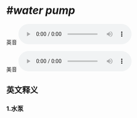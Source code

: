 # ***\#water pump*** 
英音
<audio src="./media/water pump1_AAC.aac" controls="controls"></audio>

美音
<audio src="./media/water pump2_AAC.aac" controls="controls"></audio>



  

英文释义
---
### 1.**水泵**  


